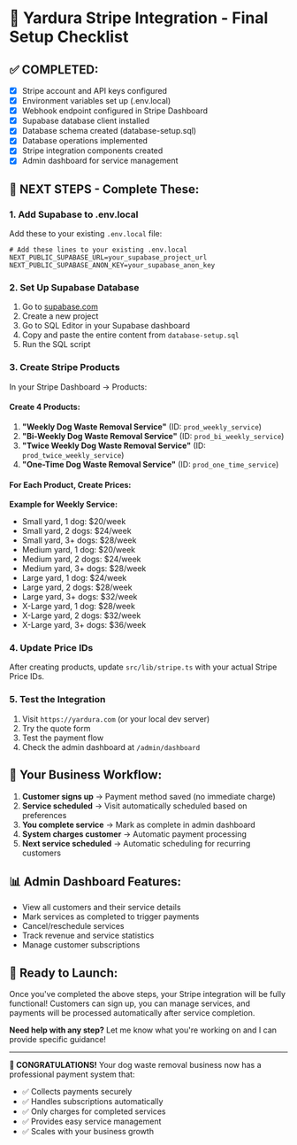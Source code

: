 # 🎉 Yardura Stripe Integration - Final Setup Checklist

## ✅ **COMPLETED:**
- [x] Stripe account and API keys configured
- [x] Environment variables set up (.env.local)
- [x] Webhook endpoint configured in Stripe Dashboard
- [x] Supabase database client installed
- [x] Database schema created (database-setup.sql)
- [x] Database operations implemented
- [x] Stripe integration components created
- [x] Admin dashboard for service management

## 🔄 **NEXT STEPS - Complete These:**

### 1. **Add Supabase to .env.local**
Add these to your existing `.env.local` file:

```env
# Add these lines to your existing .env.local
NEXT_PUBLIC_SUPABASE_URL=your_supabase_project_url
NEXT_PUBLIC_SUPABASE_ANON_KEY=your_supabase_anon_key
```

### 2. **Set Up Supabase Database**
1. Go to [supabase.com](https://supabase.com)
2. Create a new project
3. Go to SQL Editor in your Supabase dashboard
4. Copy and paste the entire content from `database-setup.sql`
5. Run the SQL script

### 3. **Create Stripe Products**
In your Stripe Dashboard → Products:

#### Create 4 Products:
1. **"Weekly Dog Waste Removal Service"** (ID: `prod_weekly_service`)
2. **"Bi-Weekly Dog Waste Removal Service"** (ID: `prod_bi_weekly_service`)
3. **"Twice Weekly Dog Waste Removal Service"** (ID: `prod_twice_weekly_service`)
4. **"One-Time Dog Waste Removal Service"** (ID: `prod_one_time_service`)

#### For Each Product, Create Prices:
**Example for Weekly Service:**
- Small yard, 1 dog: $20/week
- Small yard, 2 dogs: $24/week
- Small yard, 3+ dogs: $28/week
- Medium yard, 1 dog: $20/week
- Medium yard, 2 dogs: $24/week
- Medium yard, 3+ dogs: $28/week
- Large yard, 1 dog: $24/week
- Large yard, 2 dogs: $28/week
- Large yard, 3+ dogs: $32/week
- X-Large yard, 1 dog: $28/week
- X-Large yard, 2 dogs: $32/week
- X-Large yard, 3+ dogs: $36/week

### 4. **Update Price IDs**
After creating products, update `src/lib/stripe.ts` with your actual Stripe Price IDs.

### 5. **Test the Integration**
1. Visit `https://yardura.com` (or your local dev server)
2. Try the quote form
3. Test the payment flow
4. Check the admin dashboard at `/admin/dashboard`

## 🎯 **Your Business Workflow:**

1. **Customer signs up** → Payment method saved (no immediate charge)
2. **Service scheduled** → Visit automatically scheduled based on preferences
3. **You complete service** → Mark as complete in admin dashboard
4. **System charges customer** → Automatic payment processing
5. **Next service scheduled** → Automatic scheduling for recurring customers

## 📊 **Admin Dashboard Features:**
- View all customers and their service details
- Mark services as completed to trigger payments
- Cancel/reschedule services
- Track revenue and service statistics
- Manage customer subscriptions

## 🚀 **Ready to Launch:**
Once you've completed the above steps, your Stripe integration will be fully functional! Customers can sign up, you can manage services, and payments will be processed automatically after service completion.

**Need help with any step?** Let me know what you're working on and I can provide specific guidance!

---

**🎊 CONGRATULATIONS!** Your dog waste removal business now has a professional payment system that:
- ✅ Collects payments securely
- ✅ Handles subscriptions automatically
- ✅ Only charges for completed services
- ✅ Provides easy service management
- ✅ Scales with your business growth
